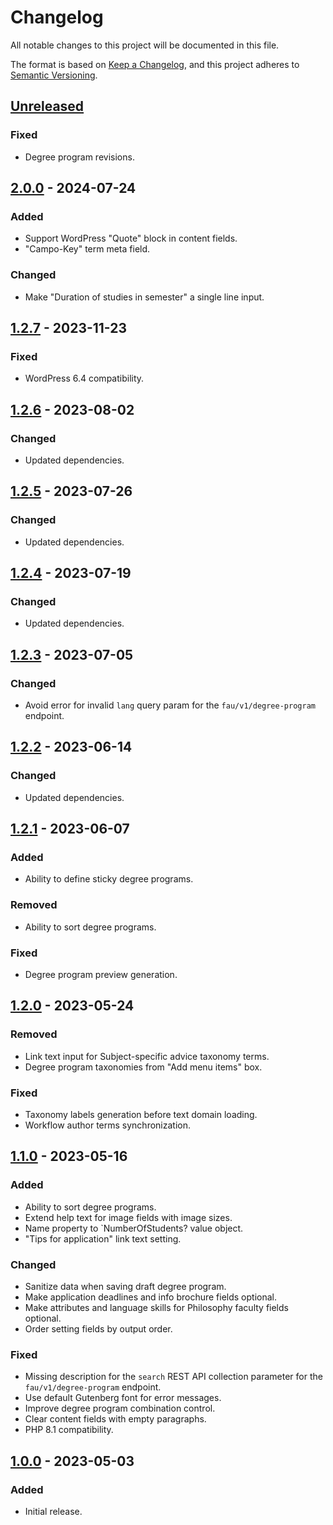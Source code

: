 <!-- markdownlint-disable MD024 -->
# Changelog

All notable changes to this project will be documented in this file.

The format is based on [Keep a Changelog](https://keepachangelog.com/en/1.1.0/),
and this project adheres to [Semantic Versioning](https://semver.org/spec/v2.0.0.html).

## [Unreleased]

### Fixed

- Degree program revisions.

## [2.0.0] - 2024-07-24

### Added

- Support WordPress "Quote" block in content fields.
- "Campo-Key" term meta field.

### Changed

- Make "Duration of studies in semester" a single line input.

## [1.2.7] - 2023-11-23

### Fixed

- WordPress 6.4 compatibility.

## [1.2.6] - 2023-08-02

### Changed

- Updated dependencies.

## [1.2.5] - 2023-07-26

### Changed

- Updated dependencies.

## [1.2.4] - 2023-07-19

### Changed

- Updated dependencies.

## [1.2.3] - 2023-07-05

### Changed

- Avoid error for invalid `lang` query param for the `fau/v1/degree-program` endpoint.

## [1.2.2] - 2023-06-14

### Changed

- Updated dependencies.

## [1.2.1] - 2023-06-07

### Added

- Ability to define sticky degree programs.

### Removed

- Ability to sort degree programs.

### Fixed

- Degree program preview generation.

## [1.2.0] - 2023-05-24

### Removed

- Link text input for Subject-specific advice taxonomy terms.
- Degree program taxonomies from "Add menu items" box.

### Fixed

- Taxonomy labels generation before text domain loading.
- Workflow author terms synchronization.

## [1.1.0] - 2023-05-16

### Added

- Ability to sort degree programs.
- Extend help text for image fields with image sizes.
- Name property to `NumberOfStudents? value object.
- "Tips for application" link text setting.

### Changed

- Sanitize data when saving draft degree program.
- Make application deadlines and info brochure fields optional.
- Make attributes and language skills for Philosophy faculty fields optional.
- Order setting fields by output order.

### Fixed

- Missing description for the `search` REST API collection parameter for the `fau/v1/degree-program` endpoint.
- Use default Gutenberg font for error messages.
- Improve degree program combination control.
- Clear content fields with empty paragraphs.
- PHP 8.1 compatibility.

## [1.0.0] - 2023-05-03

### Added

- Initial release.

[Unreleased]: https://github.com/RRZE-Webteam/FAU-Studium/compare/2.0.0...HEAD
[2.0.0]: https://github.com/RRZE-Webteam/FAU-Studium/compare/1.2.7...2.0.0
[1.2.7]: https://github.com/RRZE-Webteam/FAU-Studium/compare/1.2.6...1.2.7
[1.2.6]: https://github.com/RRZE-Webteam/FAU-Studium/compare/1.2.5...1.2.6
[1.2.5]: https://github.com/RRZE-Webteam/FAU-Studium/compare/1.2.4...1.2.5
[1.2.4]: https://github.com/RRZE-Webteam/FAU-Studium/compare/1.2.3...1.2.4
[1.2.3]: https://github.com/RRZE-Webteam/FAU-Studium/compare/1.2.2...1.2.3
[1.2.2]: https://github.com/RRZE-Webteam/FAU-Studium/compare/1.2.1...1.2.2
[1.2.1]: https://github.com/RRZE-Webteam/FAU-Studium/compare/1.2.0...1.2.1
[1.2.0]: https://github.com/RRZE-Webteam/FAU-Studium/compare/1.1.0...1.2.0
[1.1.0]: https://github.com/RRZE-Webteam/FAU-Studium/compare/1.0.0...1.1.0
[1.0.0]: https://github.com/RRZE-Webteam/FAU-Studium/releases/tag/1.0.0

